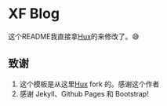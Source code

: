# XF Blog

这个README我直接拿[Hux](https://github.com/Huxpro/huxpro.github.io)的来修改了。😅


## 致谢

1. 这个模板是从这里[Hux](https://github.com/Huxpro/huxpro.github.io) fork 的。感谢这个作者 
2. 感谢 Jekyll、Github Pages 和 Bootstrap!



